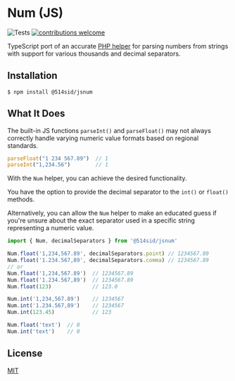 # Num (JS)
![Tests](https://github.com/514sid/jsnum/actions/workflows/test.yml/badge.svg)
[![contributions welcome](https://img.shields.io/badge/contributions-welcome-brightgreen.svg?style=flat)](https://github.com/514sid/jsnum/pulls)

TypeScript port of an accurate [PHP helper](https://github.com/514sid/num) for parsing numbers from strings with support for various thousands and decimal separators.

## Installation

```
$ npm install @514sid/jsnum
```

## What It Does

The built-in JS functions `parseInt()` and `parseFloat()` may not always correctly handle varying numeric value formats based on regional standards.

```js
parseFloat("1 234 567.89")  // 1
parseInt("1,234.56")        // 1
```

With the `Num` helper, you can achieve the desired functionality.

You have the option to provide the decimal separator to the `int()` or `float()` methods.

Alternatively, you can allow the `Num` helper to make an educated guess if you're unsure about the exact separator used in a specific string representing a numeric value.
```js
import { Num, decimalSeparators } from '@514sid/jsnum'

Num.float('1,234,567.89', decimalSeparators.point) // 1234567.89
Num.float('1.234.567,89', decimalSeparators.comma) // 1234567.89
// or
Num.float('1,234,567.89')  // 1234567.89
Num.float('1.234.567,89')  // 1234567.89
Num.float(123)             // 123.0

Num.int('1,234,567.89')    // 1234567
Num.int('1.234.567,89')    // 1234567
Num.int(123.45)            // 123

Num.float('text')  // 0
Num.int('text')    // 0
```

## License

[MIT](LICENSE)

